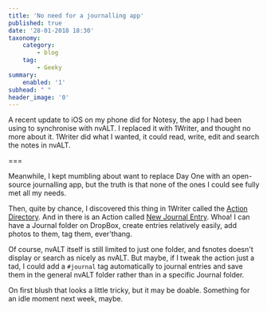 ```yaml
---
title: 'No need for a journalling app'
published: true
date: '28-01-2018 18:30'
taxonomy:
    category:
        - blog
    tag:
        - Geeky
summary:
    enabled: '1'
subhead: " "
header_image: '0'
---
```

A recent update to iOS on my phone did for Notesy, the app I had been using to synchronise with nvALT. I replaced it with 1Writer, and thought no more about it. 1Writer did what I wanted, it could read, write, edit and search the notes in nvALT.

===

Meanwhile, I kept mumbling about want to replace Day One with an open-source journalling app, but the truth is that none of the ones I could see fully met all my needs.

Then, quite by chance, I discovered this thing in 1Writer called the [Action Directory](http://1writerapp.com/actiondir). And in there is an Action called  [New Journal Entry](http://1writerapp.com/action/14012). Whoa! I can have a Journal folder on DropBox, create entries relatively easily, add photos to them, tag them, ever'thang.

Of course, nvALT itself is still limited to just one folder, and fsnotes doesn't display or search as nicely as nvALT. But maybe, if I tweak the action just a tad, I could add a `#journal` tag automatically to journal entries and save them in the general nvALT folder rather than in a specific Journal folder.

On first blush that looks a little tricky, but it may be doable. Something for an idle moment next week, maybe.
